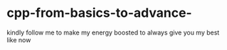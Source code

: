 # cpp-from-basics-to-advance-
kindly follow me to make my energy boosted to always give you my best like now
